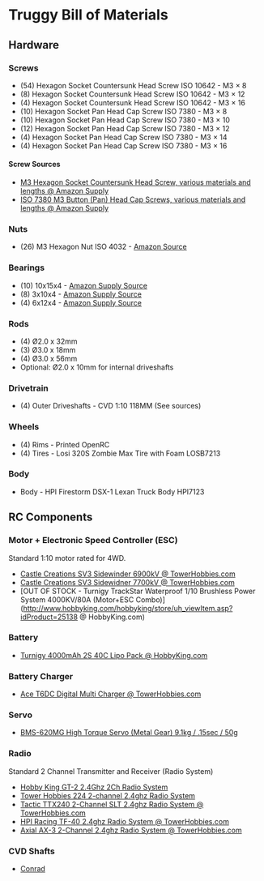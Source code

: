 # Truggy Bill of Materials

## Hardware

### Screws
 * (54) Hexagon Socket Countersunk Head Screw ISO 10642 - M3 × 8 
 * (8) Hexagon Socket Countersunk Head Screw ISO 10642 - M3 × 12
 * (4) Hexagon Socket Countersunk Head Screw ISO 10642 - M3 × 16
 * (10) Hexagon Socket Pan Head Cap Screw ISO 7380 - M3 × 8
 * (10) Hexagon Socket Pan Head Cap Screw ISO 7380 - M3 × 10
 * (12) Hexagon Socket Pan Head Cap Screw ISO 7380 - M3 × 12
 * (4) Hexagon Socket Pan Head Cap Screw ISO 7380 - M3 × 14
 * (4) Hexagon Socket Pan Head Cap Screw ISO 7380 - M3 × 16
 
#### Screw Sources

 * [M3 Hexagon Socket Countersunk Head Screw, various materials and lengths @ Amazon Supply](http://www.amazonsupply.com/s?page=1&size=20&ref_=sp_s_field-feature_two_browse-bin_2292860011&uah=field-feature_eleven_browse-bin%3A3622111011%2Cfield-feature_five_browse-bin%3A3177279011%2Cfield-thread_size%3Am3-0.5%2Cn%3A383599011%7C16403521%7C16410531&uap_r_field-feature_two_browse-bin=%21%212292860011&x=0&y=208)
 * [ISO 7380 M3 Button (Pan) Head Cap Screws, various materials and lengths @ Amazon Supply](http://www.amazonsupply.com/s?page=1&size=20&ref_=sp_s_M3-0.5&uah=field-feature_eleven_browse-bin%3A3622111011%2Cfield-specification_met%3Aiso+7380%7Cso+7380%2Cfield-feature_five_browse-bin%3A3177279011%2Cfield-feature_two_browse-bin%3A2292862011%2Cn%3A383599011%7C16403521%7C16410531&uap_r_field-thread_size=%21%21M3-0.5&x=0&y=1215)
 
###  Nuts

 * (26) M3 Hexagon Nut ISO 4032 - [Amazon Source](http://www.amazon.com/dp/B000FN0CP0/ref=biss_dp_t_asn)
 
### Bearings
 * (10) 10x15x4 - [Amazon Supply Source](http://www.amazonsupply.com/s/ref=sp_search?guess=true&Action=submit&keywords=10x15x4+bearing)
 * (8) 3x10x4 - [Amazon Supply Source](http://www.amazonsupply.com/s/ref=sp_search?guess=true&Action=submit&keywords=3x10x4+bearing)
 * (4) 6x12x4 - [Amazon Supply Source](http://www.amazonsupply.com/s/ref=sp_search?guess=true&Action=submit&keywords=6x12x4+bearing)

### Rods
 * (4) Ø2.0 x 32mm
 * (3) Ø3.0 x 18mm
 * (4) Ø3.0 x 56mm
 * Optional: Ø2.0 x 10mm for internal driveshafts
 
### Drivetrain
 * (4) Outer Driveshafts - CVD 1:10 118MM (See sources)
 
### Wheels
 * (4) Rims - Printed OpenRC
 * (4) Tires - Losi 320S Zombie Max Tire with Foam LOSB7213
 
###  Body
 * Body - HPI Firestorm DSX-1 Lexan Truck Body HPI7123
 
## RC Components

### Motor + Electronic Speed Controller (ESC)
Standard 1:10  motor rated for 4WD.

 * [Castle Creations SV3 Sidewinder 6900kV @ TowerHobbies.com](http://www3.towerhobbies.com/cgi-bin/wti0001p?&I=LXDAVR&P=7)
 * [Castle Creations SV3 Sidewidner 7700kV @ TowerHobbies.com](http://www3.towerhobbies.com/cgi-bin/wti0001p?&I=LXDAVS&P=7)
 * [OUT OF STOCK - Turnigy TrackStar Waterproof 1/10 Brushless Power System 4000KV/80A (Motor+ESC Combo)](http://www.hobbyking.com/hobbyking/store/uh_viewItem.asp?idProduct=25138 @ HobbyKing.com)

### Battery

 * [Turnigy 4000mAh 2S 40C Lipo Pack @ HobbyKing.com](http://www.hobbyking.com/hobbyking/store/RC_PRODUCT_SEARCH.asp?strSearch=Turnigy+4000mAh+2S+40C)

### Battery Charger

 * [Ace T6DC Digital Multi Charger @ TowerHobbies.com](http://www3.towerhobbies.com/cgi-bin/wti0001p?&I=LXBFDR&P=7)

### Servo

 * [BMS-620MG High Torque Servo (Metal Gear) 9.1kg / .15sec / 50g](http://www.hobbyking.com/hobbyking/store/RC_PRODUCT_SEARCH.asp?strSearch=BMS-620MG)

### Radio

Standard 2 Channel Transmitter and Receiver (Radio System)

 * [Hobby King GT-2 2.4Ghz 2Ch Radio System](http://www.hobbyking.com/hobbyking/store/RC_PRODUCT_SEARCH.asp?strSearch=Hobby+King+GT-2+2.4Ghz+2Ch)
 * [Tower Hobbies 224 2-channel 2.4ghz Radio System](http://www3.towerhobbies.com/cgi-bin/wti0001p?&I=LXWPW0&P=7)
 * [Tactic TTX240 2-Channel SLT 2.4ghz Radio System @ TowerHobbies.com](http://www3.towerhobbies.com/cgi-bin/wti0001p?&I=LXWRP3&P=7)
 * [HPI Racing TF-40 2.4ghz Radio System @ TowerHobbies.com](http://www3.towerhobbies.com/cgi-bin/wti0001p?&I=LXCEHR&P=7)
 * [Axial AX-3 2-Channel 2.4ghz Radio System @ TowerHobbies.com](http://www3.towerhobbies.com/cgi-bin/wti0001p?&I=LXBMCM&P=7)
 
### CVD Shafts
 * [Conrad](http://www.conrad.com/ce/en/product/231121/)